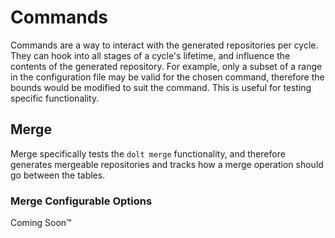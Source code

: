 # Commands

Commands are a way to interact with the generated repositories per cycle. They can hook into all stages of a cycle's lifetime, and influence the contents of the generated repository. For example, only a subset of a range in the configuration file may be valid for the chosen command, therefore the bounds would be modified to suit the command. This is useful for testing specific functionality.

## Merge

Merge specifically tests the `dolt merge` functionality, and therefore generates mergeable repositories and tracks how a merge operation should go between the tables.

### Merge Configurable Options

Coming Soon™
